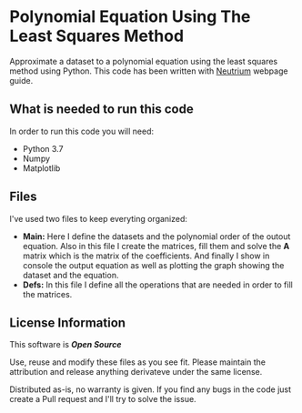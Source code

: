 # Polynomial Equation Using The Least Squares Method
Approximate a dataset to a polynomial equation using the least squares method using Python. 
This code has been written with [Neutrium](https://neutrium.net/mathematics/least-squares-fitting-of-a-polynomial/) webpage guide.

## What is needed to run this code
In order to run this code you will need:
- Python 3.7
- Numpy
- Matplotlib

## Files
I've used two files to keep everyting organized:
- **Main:** Here I define the datasets and the polynomial order of the outout equation. Also in this file I create the matrices, fill them and solve the **A** matrix which is the matrix of the coefficients. And finally I show in console the output equation as well as plotting the graph showing the dataset and the equation.
- **Defs:** In this file I define all the operations that are needed in order to fill the matrices.

## License Information
This software is **_Open Source_**

Use, reuse and modify these files as you see fit. Please maintain the attribution and release anything derivateve under the same license.

Distributed as-is, no warranty is given. If you find any bugs in the code just create a Pull request and I'll try to solve the issue.
